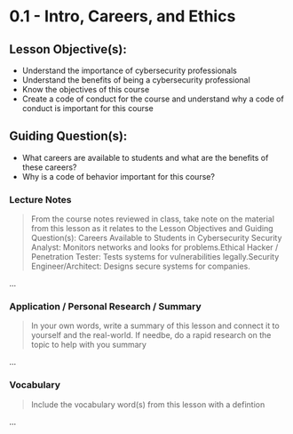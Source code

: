 # 0.1 - Intro, Careers, and Ethics

## Lesson Objective(s):
- Understand the importance of cybersecurity professionals
- Understand the benefits of being a cybersecurity professional
- Know the objectives of this course
- Create a code of conduct for the course and understand why a code of conduct is important for this course

## Guiding Question(s):
- What careers are available to students and what are the benefits of these careers?
- Why is a code of behavior important for this course?

### Lecture Notes
> From the course notes reviewed in class, take note on the material from this lesson as it relates to the Lesson Objectives and Guiding Question(s):
> Careers Available to Students in Cybersecurity Security Analyst: Monitors networks and looks for problems.Ethical Hacker / Penetration Tester: Tests systems for vulnerabilities legally.Security Engineer/Architect: Designs secure systems for companies.

...

### Application / Personal Research / Summary
> In your own words, write a summary of this lesson and connect it to yourself and the real-world. If needbe, do a rapid research on the topic to help with you summary

...

### Vocabulary
> Include the vocabulary word(s) from this lesson with a defintion

...
